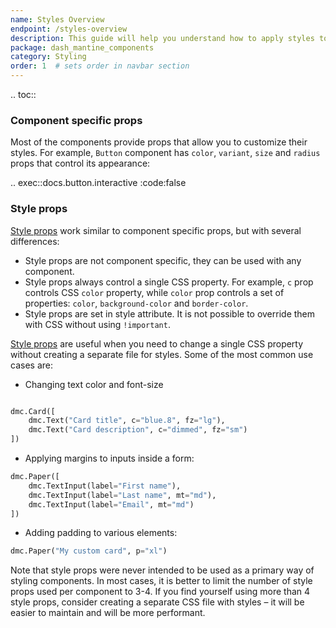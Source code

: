 ```yaml
---
name: Styles Overview
endpoint: /styles-overview
description: This guide will help you understand how to apply styles to Dash Mantine components.
package: dash_mantine_components
category: Styling
order: 1  # sets order in navbar section
---
```


.. toc::



### Component specific props
Most of the components provide props that allow you to customize their styles. For example, `Button` component has
`color`, `variant`, `size` and `radius` props that control its appearance:


.. exec::docs.button.interactive
    :code:false


### Style props

[Style props](/style-props) work similar to component specific props, but with several differences:

- Style props are not component specific, they can be used with any component.
- Style props always control a single CSS property. For example, `c` prop controls CSS `color` property, while `color` prop controls a set of properties: `color`, `background-color` and `border-color`.
- Style props are set in style attribute. It is not possible to override them with CSS without using `!important`.

[Style props](/style-props) are useful when you need to change a single CSS property without creating a separate file for styles. Some of the most common use cases are:


- Changing text color and font-size

```python

dmc.Card([
    dmc.Text("Card title", c="blue.8", fz="lg"),
    dmc.Text("Card description", c="dimmed", fz="sm")
])
```

- Applying margins to inputs inside a form:

```python
dmc.Paper([
    dmc.TextInput(label="First name"),
    dmc.TextInput(label="Last name", mt="md"),
    dmc.TextInput(label="Email", mt="md")    
])
```

- Adding padding to various elements:

```python
dmc.Paper("My custom card", p="xl")
```

Note that style props were never intended to be used as a primary way of styling components. In most cases, it is better
to limit the number of style props used per component to 3-4. If you find yourself using more than 4 style props, 
consider creating a separate CSS file with styles – it will be easier to maintain and will be more performant.



